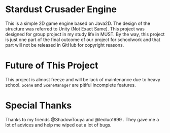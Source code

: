 # Stardust Crusader Engine

This is a simple 2D game engine based on Java2D. The design of the structure was referred to Unity (Not Exact Same). This project was designed for group project in my study life in MUST.
By the way, this project is just one part of the final outcome of our project for schoolwork and that part will not be released in GitHub for copyright reasons.

# Future of This Project

This project is almost freeze and will be lack of maintenance due to heavy school. `Scene` and `SceneManager` are pitiful incomplete features.

# Special Thanks

Thanks to my friends @ShadowTouya and @leoluo1999 . They gave me a lot of advices and help me wiped out a lot of bugs.